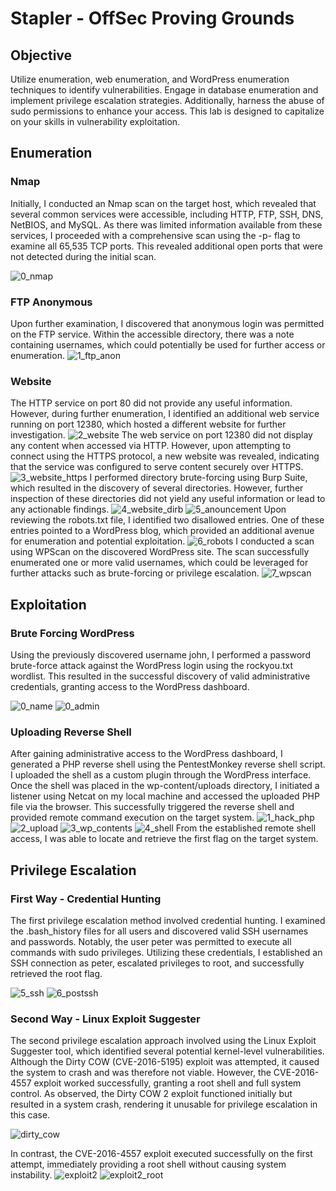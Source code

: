 # Stapler - OffSec Proving Grounds

## Objective
Utilize enumeration, web enumeration, and WordPress enumeration techniques to identify vulnerabilities. Engage in database enumeration and implement privilege escalation strategies. Additionally, harness the abuse of sudo permissions to enhance your access. This lab is designed to capitalize on your skills in vulnerability exploitation.

## Enumeration
### Nmap
Initially, I conducted an Nmap scan on the target host, which revealed that several common services were accessible, including HTTP, FTP, SSH, DNS, NetBIOS, and MySQL. As there was limited information available from these services, I proceeded with a comprehensive scan using the -p- flag to examine all 65,535 TCP ports. This revealed additional open ports that were not detected during the initial scan.

![0_nmap](https://github.com/user-attachments/assets/c715300b-1408-4946-8665-196eb9f2cb99)

### FTP Anonymous
Upon further examination, I discovered that anonymous login was permitted on the FTP service. Within the accessible directory, there was a note containing usernames, which could potentially be used for further access or enumeration.
![1_ftp_anon](https://github.com/user-attachments/assets/dc6a1751-12d5-472b-afc0-6680a9d23d04)

### Website
The HTTP service on port 80 did not provide any useful information. However, during further enumeration, I identified an additional web service running on port 12380, which hosted a different website for further investigation.
![2_website](https://github.com/user-attachments/assets/dd0fad2d-d314-4bad-b8db-f096670e44b6)
The web service on port 12380 did not display any content when accessed via HTTP. However, upon attempting to connect using the HTTPS protocol, a new website was revealed, indicating that the service was configured to serve content securely over HTTPS.
![3_website_https](https://github.com/user-attachments/assets/94839e20-a310-4a03-868d-b3d8d521dea5)
I performed directory brute-forcing using Burp Suite, which resulted in the discovery of several directories. However, further inspection of these directories did not yield any useful information or lead to any actionable findings.
![4_website_dirb](https://github.com/user-attachments/assets/6d0a9e94-a4c3-4f6e-b5cf-1c9216b30278)
![5_anouncement](https://github.com/user-attachments/assets/189c1c1d-8f0c-4d11-a755-6fa8923feeaa)
Upon reviewing the robots.txt file, I identified two disallowed entries. One of these entries pointed to a WordPress blog, which provided an additional avenue for enumeration and potential exploitation.
![6_robots](https://github.com/user-attachments/assets/8338e2ba-2e62-4277-abad-bdd40cdd35ac)
I conducted a scan using WPScan on the discovered WordPress site. The scan successfully enumerated one or more valid usernames, which could be leveraged for further attacks such as brute-forcing or privilege escalation.
![7_wpscan](https://github.com/user-attachments/assets/c718ba37-f353-4a09-9046-a4796a642ef0)

## Exploitation
### Brute Forcing WordPress
Using the previously discovered username john, I performed a password brute-force attack against the WordPress login using the rockyou.txt wordlist. This resulted in the successful discovery of valid administrative credentials, granting access to the WordPress dashboard.

![0_name](https://github.com/user-attachments/assets/64c3da7e-9cf8-4559-8ce4-9f78c4cb4d9e)
![0_admin](https://github.com/user-attachments/assets/740fcb0a-a92d-449c-9f36-e85b9126caf1)

### Uploading Reverse Shell
After gaining administrative access to the WordPress dashboard, I generated a PHP reverse shell using the PentestMonkey reverse shell script. I uploaded the shell as a custom plugin through the WordPress interface. Once the shell was placed in the wp-content/uploads directory, I initiated a listener using Netcat on my local machine and accessed the uploaded PHP file via the browser. This successfully triggered the reverse shell and provided remote command execution on the target system.
![1_hack_php](https://github.com/user-attachments/assets/829229bf-15df-4a04-9330-79401657170d)
![2_upload](https://github.com/user-attachments/assets/18c6a7e1-819a-422e-85e0-c246b9dd912c)
![3_wp_contents](https://github.com/user-attachments/assets/fc09a635-0e36-49ec-97bb-dceb664c3fdd)
![4_shell](https://github.com/user-attachments/assets/1e78917b-0821-42a4-9887-b5f131c00b1c)
From the established remote shell access, I was able to locate and retrieve the first flag on the target system.

## Privilege Escalation
### First Way - Credential Hunting
The first privilege escalation method involved credential hunting. I examined the .bash_history files for all users and discovered valid SSH usernames and passwords. Notably, the user peter was permitted to execute all commands with sudo privileges. Utilizing these credentials, I established an SSH connection as peter, escalated privileges to root, and successfully retrieved the root flag.

![5_ssh](https://github.com/user-attachments/assets/2c20235a-33da-419b-8be2-197106df0608)
![6_postssh](https://github.com/user-attachments/assets/da388b86-b2c8-4004-9778-8b80aa3e1d54)

### Second Way - Linux Exploit Suggester
The second privilege escalation approach involved using the Linux Exploit Suggester tool, which identified several potential kernel-level vulnerabilities. Although the Dirty COW (CVE-2016-5195) exploit was attempted, it caused the system to crash and was therefore not viable. However, the CVE-2016-4557 exploit worked successfully, granting a root shell and full system control.
As observed, the Dirty COW 2 exploit functioned initially but resulted in a system crash, rendering it unusable for privilege escalation in this case.

![dirty_cow](https://github.com/user-attachments/assets/67da181c-8a2a-4687-8fe3-a3eed6f14428)

In contrast, the CVE-2016-4557 exploit executed successfully on the first attempt, immediately providing a root shell without causing system instability.
![exploit2](https://github.com/user-attachments/assets/747a945f-93ab-4bd0-b406-3767005beb45)
![exploit2_root](https://github.com/user-attachments/assets/d7a2fcce-6c0f-4bf7-bcc2-05688d5f5d5b)

